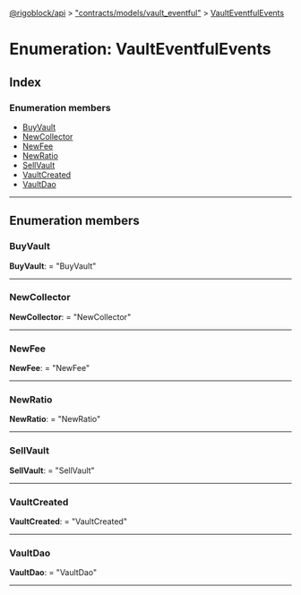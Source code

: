 [@rigoblock/api](../README.md) > ["contracts/models/vault_eventful"](../modules/_contracts_models_vault_eventful_.md) > [VaultEventfulEvents](../enums/_contracts_models_vault_eventful_.vaulteventfulevents.md)

# Enumeration: VaultEventfulEvents

## Index

### Enumeration members

* [BuyVault](_contracts_models_vault_eventful_.vaulteventfulevents.md#buyvault)
* [NewCollector](_contracts_models_vault_eventful_.vaulteventfulevents.md#newcollector)
* [NewFee](_contracts_models_vault_eventful_.vaulteventfulevents.md#newfee)
* [NewRatio](_contracts_models_vault_eventful_.vaulteventfulevents.md#newratio)
* [SellVault](_contracts_models_vault_eventful_.vaulteventfulevents.md#sellvault)
* [VaultCreated](_contracts_models_vault_eventful_.vaulteventfulevents.md#vaultcreated)
* [VaultDao](_contracts_models_vault_eventful_.vaulteventfulevents.md#vaultdao)

---

## Enumeration members

<a id="buyvault"></a>

###  BuyVault

**BuyVault**:  = "BuyVault"

___
<a id="newcollector"></a>

###  NewCollector

**NewCollector**:  = "NewCollector"

___
<a id="newfee"></a>

###  NewFee

**NewFee**:  = "NewFee"

___
<a id="newratio"></a>

###  NewRatio

**NewRatio**:  = "NewRatio"

___
<a id="sellvault"></a>

###  SellVault

**SellVault**:  = "SellVault"

___
<a id="vaultcreated"></a>

###  VaultCreated

**VaultCreated**:  = "VaultCreated"

___
<a id="vaultdao"></a>

###  VaultDao

**VaultDao**:  = "VaultDao"

___


